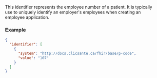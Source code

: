 This identifier represents the employee number of a patient.
It is typically use to uniquely identify an employer's employees when creating an employee application.

### Example
```json
{
  "identifier": [
    {
      "system": "http://docs.clicsante.ca/fhir/base/p-code",
      "value": "107"
    }
  ]
}
```
